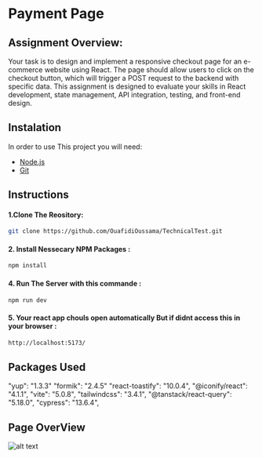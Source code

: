 # Payment Page
## Assignment Overview: 
Your task is to design and implement a responsive checkout page for an e-commerce website using React. The page should allow users to
click on the checkout button, which will trigger a POST request to the backend with specific data. This assignment is designed to evaluate your
skills in React development, state management, API integration, testing, and front-end design.

## Instalation
In order to use This project you will need:
- [Node.js](https://nodejs.org/en/)
- [Git](https://git-scm.com/downloads)

## Instructions 
#### 1.Clone The Reository:
```sh
git clone https://github.com/OuafidiOussama/TechnicalTest.git
```

#### 2. Install Nessecary NPM Packages : 
```sh
npm install
```

#### 4. Run The Server with this commande : 
```sh
npm run dev
```

#### 5. Your react app chouls open automatically But if didnt access this in your browser : 
```sh
http://localhost:5173/
```

## Packages Used
  "yup": "1.3.3"
  "formik": "2.4.5"
  "react-toastify": "10.0.4",
  "@iconify/react": "4.1.1",
  "vite": "5.0.8",
  "tailwindcss": "3.4.1",
  "@tanstack/react-query": "5.18.0",
  "cypress": "13.6.4",


## Page OverView
![alt text](https://cdn.discordapp.com/attachments/1149715950787100796/1202908760805347389/Untitled.png?ex=65cf2b15&is=65bcb615&hm=4ab320e462ab9d2c5a43eec1ffd6a5da004e09e2b2c15d7e07ab2c85b9a984cc&)